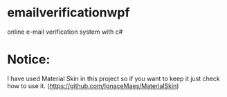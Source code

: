 # emailverificationwpf
online e-mail verification system with c#

# Notice: 
I have used Material Skin in this project so if you want to keep it just check how to use it.
(https://github.com/IgnaceMaes/MaterialSkin)


